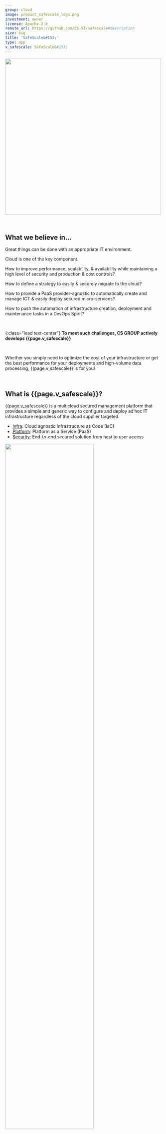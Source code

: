 ```yaml
---
group: cloud
image: product_safescale_logo.png
investment: owner 
license: Apache-2.0
remote_url: https://github.com/CS-SI/safescale#description
size: big
title: 'SafeScale&#153;'
type: app
v_safescale: SafeScale&#153;
---
```


<p class="image-right">	<img src="product_safescale_circles.png" width="500"> </p>

<br>

What we believe in...
---------------------

Great things can be done with an appropriate IT environment.

Cloud is one of the key component.

How to improve performance, scalability, & availability while maintaining a high level of security and production & cost controls?

How to define a strategy to easily & securely migrate to the cloud?

How to provide a PaaS provider-agnostic to automatically create and manage ICT & easily deploy secured micro-services?

How to push the automation of infrastructure creation, deployment and maintenance tasks in a DevOps Spirit?

<br>

{:class="lead text-center"}
__To meet such challenges, CS GROUP actively develops {{page.v_safescale}}__

<br>

Whether you simply need to optimize the cost of your infrastructure or get the best performance for your deployments and high-volume data processing, {{page.v_safescale}} is for you!

<br>

What is {{page.v_safescale}}?
----------------------


{{page.v_safescale}} is a multicloud secured management platform that provides a simple and generic way to configure and deploy ad’hoc IT infrastructure regardless of the cloud supplier targeted:
* [Infra](#infra): Cloud agnostic Infrastructure as Code (IaC)
* [Platform](#Platform): Platform as a Service (PaaS)
* [Security](#Security): End-to-end secured solution from host to user access

<p class="image-center"> <img src="https://github.com/CS-SI/SafeScale/raw/master/doc/img/SafeScale.png" width="75%"> </p>


​	
Features
--------

### Infra

{{page.v_safescale}} Infra is designed for abstracting cloud services and guaranteeing total independence from cloud services providers (IaaS). 
To overcome their heterogeneities, {{page.v_safescale}} Infra is designed around a unique CLI (command line interface) and an `object storage adapter mechanism

It supports main market infrastructure providers:
* Main European & Non-European cloud providers
* Potentially any Openstack-based cloud providers
* High Performance Computing clusters

__Code your IT once and deploy it anywhere.__


The Infra features are detailed on the [project's page](https://github.com/CS-SI/safescale#safescale-infra).

For example, the following command illustrates how Infra works to create a virtual machine with a single command.

```
>> safescale host create –os "Ubuntu 18.04" --sizing "cpu~=4, ram~=16, cpu-freq>=2" \
--public my-host
```

<p class="image-right">	<img src="product_safescale_compliantproviders.png" width="400"> </p>

The `object storage adapter mechanism` of Infra supports main market cloud service providers:
* AWS
* Google Cloud Platform
* main European cloud providers offering EO data: OVH, Flexible Engine, Open Telekom Cloud, and CloudFerro.
* all operational DIAS platforms 
* potentially any [Openstack](https://www.openstack.org/)-based cloud providers through generic OpenStack driver. 
* EBRC and Azure drivers are under construction and will be released before the end of the year.

### Platform

{{page.v_safescale}} Platform provides Platform as a Service (PaaS) capabilities:
* Deploy a `standard cluster` with Kubernetes, gateway, integrated monitoring, Helm, Ansible
* Deploy a `specific cluster` with applications that are dedicated to a business line. These clusters can be provided by CS Group on demand.

The Infra features are detailed on the [project's page](https://github.com/CS-SI/safescale#safescale-platform).

For example the following command creates a Kubernetes cluster named k8s-cluster of Normal complexity (3 master nodes).
~~~ bash
>> safescale platform create --flavor K8S --complexity normal k8s-cluster
~~~

<p class="image-center"> <img src="product_safescale_platform.png" width="75%"> </p>


### Security

{{page.v_safescale}} covers several all facets of security:
* On system level, {{page.v_safescale}} proposes [firewalld](https://firewalld.org/) as Firewall, [suricata](https://suricata-ids.org/) as NIDS, [wazuh](https://wazuh.com/) as HIDS
* On service level, {{page.v_safescale}} proposes [Kong Community](https://konghq.com/solutions/kubernetes-ingress/) as API gateway
* On system level, {{page.v_safescale}} proposes [Kong Community](https://konghq.com) as Load Balancer and applicative firewall
* On user level, {{page.v_safescale}} proposes [KeyCloak](https://www.keycloak.org/) for Identity and Access management, social login and identity brokering

The security features are detailed on the [project's page](https://github.com/CS-SI/safescale#safescale-security).

{{page.v_safescale}} is labelled [France Cybersecurity](https://www.francecybersecurity.fr/en/the-label/). This label guarantees users that {{page.v_safescale}} has clear and well-defined functionalities, with a level of quality verified by an independent jury based on existing certifications, an investigation by an independent third party expert and user feedback.
<a class="image-center" href="https://www.francecybersecurity.fr/en/the-label/"> <img src="product_safescale_labelfrancesecurity.png" width="20%"> </a>

### Whats new in {{page.v_safescale}}

The latest {{page.v_safescale}} v20.03.0 version released on March 31, 2020 brings you the following new features:
* Added AWS support.
* Added LAN Virtual IP support for OVH provider. 
* Added binaries for macOS 64bits operating system.
* Added binaries for Raspberry Pi 32bits operating system (ARM v5).

[Read more v20.03.0...](https://github.com/CS-SI/SafeScale/releases/tag/v20.03.0) 


User benefits
-------------

### Easy to use

Most operations can be done with a single command with [Infra](#infra) feature. With {{page.v_safescale}} you can create a virtual machine in a few CLI commands and in a few minutes have a thousand of them.
{{page.v_safescale}} greatly reduces learning time and development time. 
You don't have to manage the lower layers, the network part, the square meters, the security, the maintenance and the obsolescence. 

### Open-source

{{page.v_safescale}} is distributed under the {{page.license}} license. 

### Secured

{{page.v_safescale}} provides system firewalls, intrusion detection, web firewall and identity and access management including social login and brokering and monitoring security dashboards

Powered by {{page.v_safescale}}
-----------------------------------------
Following projects use {{page.v_safescale}}.

{% assign poweredby = "Reference System,CPSIT,S1 PDGS,RUS,SnapEarth" | split: ',' %}
{% include poweredby.html %}

What {{site.data.str.space}} can bring you?
-----------------------------------------

As main {{page.v_safescale}} developper, {{site.data.str.space}} is the ideal partner. We provide you with:
* {{page.v_safescale}} specific deployment end to end for your need
* Consulting services around the software:
	* Technical expertise
	* Upstream studies
	* Preliminary analysis
	* Need analysis
	* Functional analysis
	* Prototyping
	* Demonstrators
* Development of new object storage adapter
* New feature development
* Training services:
	* For beginner (1/2 day): Deploy a virtual computer with {{page.v_safescale}}
    * For advanced users (1 day): Deploy a optimized multi cloud platform


Contact: [contact@safescale.eu](mailto:contact@safescale.eu)

{::comment}Abbreviations{:/comment}

*[CLI]: Command Line Interface
*[IaC]: Infrastructure as Code
*[PaaS]: Platform as a Service
*[VM]: Virtual Machine
*[OS]: Operating System
*[IAM]: Identity and Access Management
*[SIEM]: Security Information and Event Management
*[SSO]: Single Sign On
*[IDS]: intrusion detection
*[IPS]: intrusion prevention
*[NSM]: network security monitoring
*[DRMAA]: Distributed Resource Management Application API is a high-level Open Grid Forum API specification for the submission and control of jobs to a Distributed Resource Management (DRM) system, such as a Cluster or Grid computing infrastructure.
